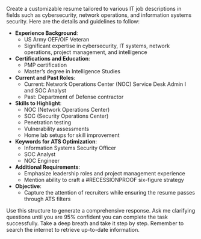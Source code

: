 Create a customizable resume tailored to various IT job descriptions in fields such as cybersecurity, network operations, and information systems security. Here are the details and guidelines to follow:

- **Experience Background**:
  - US Army OEF/OIF Veteran
  - Significant expertise in cybersecurity, IT systems, network operations, project management, and intelligence
- **Certifications and Education**:
  - PMP certification
  - Master’s degree in Intelligence Studies
- **Current and Past Roles**:
  - Current: Network Operations Center (NOC) Service Desk Admin I and SOC Analyst
  - Past: Department of Defense contractor
- **Skills to Highlight**:
  - NOC (Network Operations Center)
  - SOC (Security Operations Center)
  - Penetration testing
  - Vulnerability assessments
  - Home lab setups for skill improvement
- **Keywords for ATS Optimization**:
  - Information Systems Security Officer
  - SOC Analyst
  - NOC Engineer
- **Additional Requirements**:
  - Emphasize leadership roles and project management experience
  - Mention ability to craft a #RECESSIONPROOF six-figure strategy
- **Objective**:
  - Capture the attention of recruiters while ensuring the resume passes through ATS filters

Use this structure to generate a comprehensive response. Ask me clarifying questions until you are 95% confident you can complete the task successfully. Take a deep breath and take it step by step. Remember to search the internet to retrieve up-to-date information.